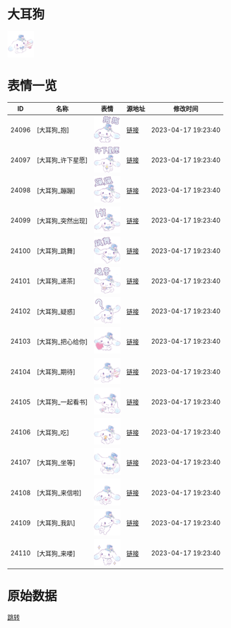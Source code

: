 # 大耳狗

<img src="./cover.png" height="60" alt="cover" />

# 表情一览

|ID|名称|表情|源地址|修改时间|
|----|----|----|----|----|
|24096|[大耳狗_抱]|<img src="./pic/024096_%5B大耳狗_抱%5D.png" height="60" alt="抱"/>|[链接](https://i0.hdslb.com/bfs/garb/923b4196b4dd2240d8684efec18737a2b62524a3.png)|2023-04-17 19:23:40|
|24097|[大耳狗_许下星愿]|<img src="./pic/024097_%5B大耳狗_许下星愿%5D.png" height="60" alt="许下星愿"/>|[链接](https://i0.hdslb.com/bfs/garb/e0765a77be5457b4f695ee988a04111a2ea1d0e9.png)|2023-04-17 19:23:40|
|24098|[大耳狗_蹦蹦]|<img src="./pic/024098_%5B大耳狗_蹦蹦%5D.png" height="60" alt="蹦蹦"/>|[链接](https://i0.hdslb.com/bfs/garb/9bd909c8401be6f9a9992f38d7fcd33298df0256.png)|2023-04-17 19:23:40|
|24099|[大耳狗_突然出现]|<img src="./pic/024099_%5B大耳狗_突然出现%5D.png" height="60" alt="突然出现"/>|[链接](https://i0.hdslb.com/bfs/garb/ba2e1f7587e6c31480434485ae42aa8f0dbe6943.png)|2023-04-17 19:23:40|
|24100|[大耳狗_跳舞]|<img src="./pic/024100_%5B大耳狗_跳舞%5D.png" height="60" alt="跳舞"/>|[链接](https://i0.hdslb.com/bfs/garb/cdf1a4c8cf05975f024fb902fcf0981e01b22fc2.png)|2023-04-17 19:23:40|
|24101|[大耳狗_递茶]|<img src="./pic/024101_%5B大耳狗_递茶%5D.png" height="60" alt="递茶"/>|[链接](https://i0.hdslb.com/bfs/garb/4c53a90e523b5afe1a875694c9c5317f852dd8ce.png)|2023-04-17 19:23:40|
|24102|[大耳狗_疑惑]|<img src="./pic/024102_%5B大耳狗_疑惑%5D.png" height="60" alt="疑惑"/>|[链接](https://i0.hdslb.com/bfs/garb/65693683e53c6f970345384879c995ff9f5f5329.png)|2023-04-17 19:23:40|
|24103|[大耳狗_把心给你]|<img src="./pic/024103_%5B大耳狗_把心给你%5D.png" height="60" alt="把心给你"/>|[链接](https://i0.hdslb.com/bfs/garb/aa2212d9d5b480f627d9ab7366f78246ca7ee636.png)|2023-04-17 19:23:40|
|24104|[大耳狗_期待]|<img src="./pic/024104_%5B大耳狗_期待%5D.png" height="60" alt="期待"/>|[链接](https://i0.hdslb.com/bfs/garb/6931903b0ef8be9f99314d265bb5d794d9663fd2.png)|2023-04-17 19:23:40|
|24105|[大耳狗_一起看书]|<img src="./pic/024105_%5B大耳狗_一起看书%5D.png" height="60" alt="一起看书"/>|[链接](https://i0.hdslb.com/bfs/garb/fdd6d27467b38eb45743ece13663cedee45030e6.png)|2023-04-17 19:23:40|
|24106|[大耳狗_吃]|<img src="./pic/024106_%5B大耳狗_吃%5D.png" height="60" alt="吃"/>|[链接](https://i0.hdslb.com/bfs/garb/cc055f6543371cf03d235abb2711fb5a50b54e33.png)|2023-04-17 19:23:40|
|24107|[大耳狗_坐等]|<img src="./pic/024107_%5B大耳狗_坐等%5D.png" height="60" alt="坐等"/>|[链接](https://i0.hdslb.com/bfs/garb/c040b9051d8158a6da511d493b648722c2d425c0.png)|2023-04-17 19:23:40|
|24108|[大耳狗_来信啦]|<img src="./pic/024108_%5B大耳狗_来信啦%5D.png" height="60" alt="来信啦"/>|[链接](https://i0.hdslb.com/bfs/garb/0a8c7ce012159e9e91f8e10d3e71e15bbc99afeb.png)|2023-04-17 19:23:40|
|24109|[大耳狗_我趴]|<img src="./pic/024109_%5B大耳狗_我趴%5D.png" height="60" alt="我趴"/>|[链接](https://i0.hdslb.com/bfs/garb/2830f046b93d771eb192a07ed34a614fcc3d08f3.png)|2023-04-17 19:23:40|
|24110|[大耳狗_来喽]|<img src="./pic/024110_%5B大耳狗_来喽%5D.png" height="60" alt="来喽"/>|[链接](https://i0.hdslb.com/bfs/garb/356e310b67189174ee3337ab46279bb9c3dcaf81.png)|2023-04-17 19:23:40|

# 原始数据

[跳转](./raw.json)

